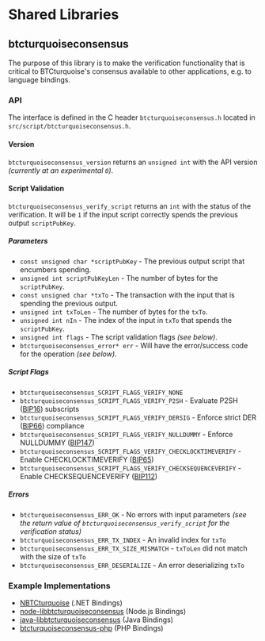 Shared Libraries
================

## btcturquoiseconsensus

The purpose of this library is to make the verification functionality that is critical to BTCturquoise's consensus available to other applications, e.g. to language bindings.

### API

The interface is defined in the C header `btcturquoiseconsensus.h` located in  `src/script/btcturquoiseconsensus.h`.

#### Version

`btcturquoiseconsensus_version` returns an `unsigned int` with the API version *(currently at an experimental `0`)*.

#### Script Validation

`btcturquoiseconsensus_verify_script` returns an `int` with the status of the verification. It will be `1` if the input script correctly spends the previous output `scriptPubKey`.

##### Parameters
- `const unsigned char *scriptPubKey` - The previous output script that encumbers spending.
- `unsigned int scriptPubKeyLen` - The number of bytes for the `scriptPubKey`.
- `const unsigned char *txTo` - The transaction with the input that is spending the previous output.
- `unsigned int txToLen` - The number of bytes for the `txTo`.
- `unsigned int nIn` - The index of the input in `txTo` that spends the `scriptPubKey`.
- `unsigned int flags` - The script validation flags *(see below)*.
- `btcturquoiseconsensus_error* err` - Will have the error/success code for the operation *(see below)*.

##### Script Flags
- `btcturquoiseconsensus_SCRIPT_FLAGS_VERIFY_NONE`
- `btcturquoiseconsensus_SCRIPT_FLAGS_VERIFY_P2SH` - Evaluate P2SH ([BIP16](https://github.com/btcturquoise/bips/blob/master/bip-0016.mediawiki)) subscripts
- `btcturquoiseconsensus_SCRIPT_FLAGS_VERIFY_DERSIG` - Enforce strict DER ([BIP66](https://github.com/btcturquoise/bips/blob/master/bip-0066.mediawiki)) compliance
- `btcturquoiseconsensus_SCRIPT_FLAGS_VERIFY_NULLDUMMY` - Enforce NULLDUMMY ([BIP147](https://github.com/btcturquoise/bips/blob/master/bip-0147.mediawiki))
- `btcturquoiseconsensus_SCRIPT_FLAGS_VERIFY_CHECKLOCKTIMEVERIFY` - Enable CHECKLOCKTIMEVERIFY ([BIP65](https://github.com/btcturquoise/bips/blob/master/bip-0065.mediawiki))
- `btcturquoiseconsensus_SCRIPT_FLAGS_VERIFY_CHECKSEQUENCEVERIFY` - Enable CHECKSEQUENCEVERIFY ([BIP112](https://github.com/btcturquoise/bips/blob/master/bip-0112.mediawiki))

##### Errors
- `btcturquoiseconsensus_ERR_OK` - No errors with input parameters *(see the return value of `btcturquoiseconsensus_verify_script` for the verification status)*
- `btcturquoiseconsensus_ERR_TX_INDEX` - An invalid index for `txTo`
- `btcturquoiseconsensus_ERR_TX_SIZE_MISMATCH` - `txToLen` did not match with the size of `txTo`
- `btcturquoiseconsensus_ERR_DESERIALIZE` - An error deserializing `txTo`

### Example Implementations
- [NBTCturquoise](https://github.com/NicolasDorier/NBTCturquoise/blob/master/NBTCturquoise/Script.cs#L814) (.NET Bindings)
- [node-libbtcturquoiseconsensus](https://github.com/bitpay/node-libbtcturquoiseconsensus) (Node.js Bindings)
- [java-libbtcturquoiseconsensus](https://github.com/dexX7/java-libbtcturquoiseconsensus) (Java Bindings)
- [btcturquoiseconsensus-php](https://github.com/Bit-Wasp/btcturquoiseconsensus-php) (PHP Bindings)

